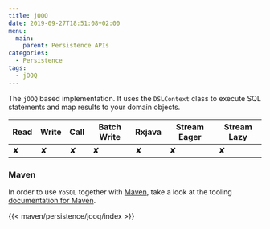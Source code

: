 ```yaml
---
title: jOOQ
date: 2019-09-27T18:51:08+02:00
menu:
  main:
    parent: Persistence APIs
categories:
  - Persistence
tags:
  - jOOQ
---
```


The `jOOQ` based implementation. It uses the `DSLContext` class to execute SQL statements and map results to your domain objects.

| Read | Write | Call | Batch Write | Rxjava | Stream Eager | Stream Lazy |
|------|-------|------|-------------|--------|--------------|-------------|
| ✘    | ✘     | ✘    | ✘           | ✘      | ✘            | ✘           |

### Maven

In order to use `YoSQL` together with [Maven](https://maven.apache.org/), take a look at the tooling [documentation
for Maven](/tooling/maven/).

{{< maven/persistence/jooq/index >}}
